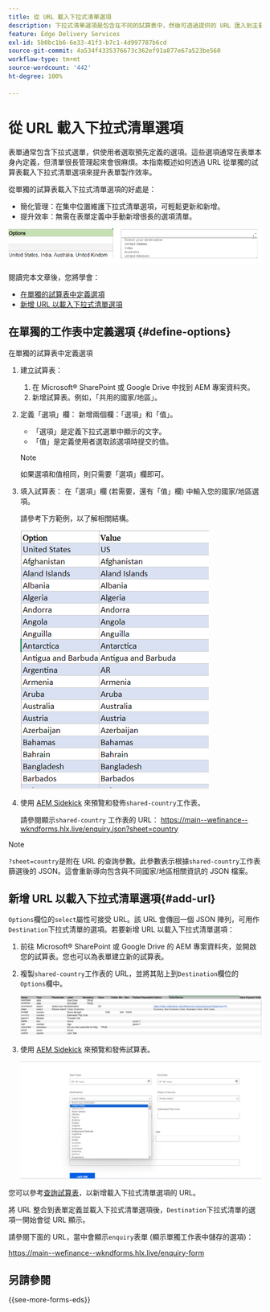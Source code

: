 ```yaml
---
title: 從 URL 載入下拉式清單選項
description: 下拉式清單選項是包含在不同的試算表中，然後可透過提供的 URL 匯入到主要試算表中。
feature: Edge Delivery Services
exl-id: 5b0bc1b6-6e33-41f3-b7c1-4d997787b6cd
source-git-commit: 4a534f4335376673c362ef91a877e67a523be560
workflow-type: tm+mt
source-wordcount: '442'
ht-degree: 100%

---
```



# 從 URL 載入下拉式清單選項

表單通常包含下拉式選單，供使用者選取預先定義的選項。這些選項通常在表單本身內定義，但清單很長管理起來會很麻煩。本指南概述如何透過 URL 從單獨的試算表載入下拉式清單選項來提升表單製作效率。


從單獨的試算表載入下拉式清單選項的好處是：

* 簡化管理：在集中位置維護下拉式清單選項，可輕鬆更新和新增。
* 提升效率：無需在表單定義中手動新增很長的選項清單。




![下拉式清單選項](/help/forms/assets/drop-down-options.png)


閱讀完本文章後，您將學會：

* [在單獨的試算表中定義選項](#define-options)
* [新增 URL 以載入下拉式清單選項](#add-url)

## 在單獨的工作表中定義選項 {#define-options}

在單獨的試算表中定義選項

1. 建立試算表：
   1. 在 Microsoft® SharePoint 或 Google Drive 中找到 AEM 專案資料夾。
   1. 新增試算表。例如，「共用的國家/地區」。
1. 定義「選項」欄：
新增兩個欄：「選項」和「值」。
   * 「選項」是定義下拉式選單中顯示的文字。
   * 「值」是定義使用者選取該選項時提交的值。

   >[!NOTE]
   >
   >如果選項和值相同，則只需要「選項」欄即可。

1. 填入試算表：
在「選項」欄 (若需要，還有「值」欄) 中輸入您的國家/地區選項。

   請參考下方範例，以了解相關結構。

   ![國家/地區下拉式選單](/help/forms/assets/drop-down-country-options.png)

1. 使用 [AEM Sidekick](https://www.aem.live/developer/tutorial#preview-and-publish-your-content) 來預覽和發佈`shared-country`工作表。

   請參閱顯示`shared-country` 工作表的 URL：
https://main--wefinance--wkndforms.hlx.live/enquiry.json?sheet=country

>[!NOTE]
>
> `?sheet=country`是附在 URL 的查詢參數。此參數表示根據`shared-country`工作表篩選後的 JSON。這會重新導向包含與不同國家/地區相關資訊的 JSON 檔案。

## 新增 URL 以載入下拉式清單選項{#add-url}

`Options`欄位的`select`屬性可接受 URL。該 URL 會傳回一個 JSON 陣列，可用作`Destination`下拉式清單的選項。若要新增 URL 以載入下拉式清單選項：

1. 前往 Microsoft® SharePoint 或 Google Drive 的 AEM 專案資料夾，並開啟您的試算表。您也可以為表單建立新的試算表。
1. 複製`shared-country`工作表的 URL，並將其貼上到`Destination`欄位的`Options`欄中。

   ![查詢試算表](/help/forms/assets/drop-down-enquiry.png)

1. 使用 [AEM Sidekick](https://www.aem.live/developer/tutorial#preview-and-publish-your-content) 來預覽和發佈試算表。


   ![國家/地區下拉式選單](/help/forms/assets/load-dropdown-options-form.png)

您可以參考[查詢試算表](/help/forms/assets/enquiry-options.xlsx)，以新增載入下拉式清單選項的 URL。

將 URL 整合到表單定義並載入下拉式清單選項後，`Destination`下拉式清單的選項一開始會從 URL 顯示。

請參閱下面的 URL，當中會顯示`enquiry`表單 (顯示單獨工作表中儲存的選項)：

https://main--wefinance--wkndforms.hlx.live/enquiry-form

## 另請參閱

{{see-more-forms-eds}}


